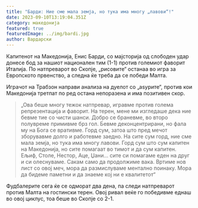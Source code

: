 ```yaml
---
title: "Барди: Ние сме мала земја, но тука има многу „лавови“!"
date: 2023-09-10T13:19:04.351Z
category: македонија
featured: true
featuredImage: ../img/bardi.jpg
author: Вардарски
---
```

<!--StartFragment-->

Капитенот на Македонија, Енис Барди, со мајсторија од слободен удар донесе бод за нашиот национален тим (1-1) против големиот фаворит Италија. По натпреварот во Скопје, „рисовите“ останаа во игра за Европското првенство, а следна ќе треба да се победи Малта.

Играчот на Трабзон направи анализа на дуелот со „аѕурите“, против кои Македонија третпат по ред остана непоразена и има позитивен скор.

> „Ова беше многу тежок натпревар, игравме против голема репрезентација и фаворит. На терен, мене ми изгледаше дека ние бевме тие со чисти шанси. Добро се браневме, во второ полувреме примивме брз гол. Бевме деконцентрирани, но фала му на Бога се вративме. Горд сум, затоа што пред мечот зборувавме долго и работевме заедно. На сите сум горд, ние сме мала земја, но тука има многу лавови. Горд сум што сум капитен на Македонија, но сите помагаат во тимот и да сум капитен. Ељиф, Столе, Нестор, Аце, Џани... сите си помагаме еден на друг и си олеснуваме. Сакам само да продолжиме вака. Вртиме нов лист со овој меч, мора да размислуваме ментално поинаку. Мора да бидеме паметни и да знаеме кој ни е квалитетот“

Фудбалерите сега ќе се одморат два дена, па следи натпреварот против Малта на гостински терен. Овој ривал веќе го победивме еднаш во овој циклус, тоа беше во Скопје со 2-1.

<!--EndFragment-->
